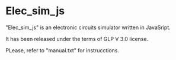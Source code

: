 # Elec_sim_js

"Elec_sim_js" is an electronic circuits simulator written in JavaSript.

It has been released under the terms of GLP V 3.0 license.

PLease, refer to "manual.txt" for instrucctions.
